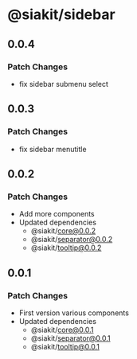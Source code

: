 # @siakit/sidebar

## 0.0.4

### Patch Changes

- fix sidebar submenu select

## 0.0.3

### Patch Changes

- fix sidebar menutitle

## 0.0.2

### Patch Changes

- Add more components
- Updated dependencies
  - @siakit/core@0.0.2
  - @siakit/separator@0.0.2
  - @siakit/tooltip@0.0.2

## 0.0.1

### Patch Changes

- First version various components
- Updated dependencies
  - @siakit/core@0.0.1
  - @siakit/separator@0.0.1
  - @siakit/tooltip@0.0.1
